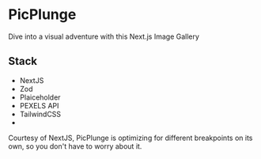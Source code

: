 # PicPlunge

Dive into a visual adventure with this Next.js Image Gallery

## Stack

- NextJS
- Zod
- Plaiceholder
- PEXELS API
- TailwindCSS
-

Courtesy of NextJS, PicPlunge is optimizing for different breakpoints on its own, so you don't have to worry about it.
